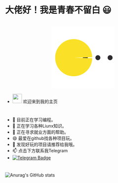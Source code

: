 # 大佬好！我是青春不留白 😃
<div align="center">
	<br>
	<img src="https://raw.githubusercontent.com/Aniket965/Aniket965/master/pacman.svg?sanitize=true" width="200" height="200">
</div>

 - <img src="https://media0.giphy.com/media/pylpD8AoQCf3CQ1oO2/giphy.gif" width=30 height=30>  欢迎来到我的主页<br>

#

- 🌱  目前正在学习编程。                        
- 👯  正在学习各种Liunx知识。                  
- 🤔  正在寻求就业方面的帮助。
- 😄  最爱在github找各种项目玩。                
- 💬  发现好玩的项目请推荐给我哦。                  
- 📫  点击下方联系我Telegram
-    [![Telegram Badge](https://img.shields.io/badge/-听雨_Telegram-2399ff?style=flat-square&logo=Telegram&logoColor=white&link=https://t.me/az667755/)](https://t.me/az667755)
  
  #
![Anurag's GitHub stats](https://github-readme-stats.vercel.app/api?username=taotao1058&show_icons=true&bg_color=00000000&locale=cn&hide=prs)
